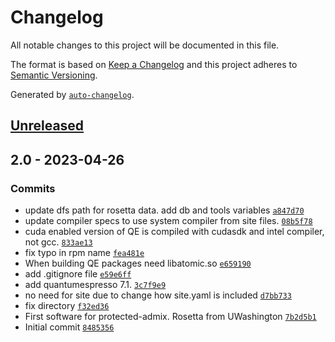 <!-- auto-changelog-above -->
# Changelog

All notable changes to this project will be documented in this file.

The format is based on [Keep a Changelog](https://keepachangelog.com/en/1.0.0/)
and this project adheres to [Semantic Versioning](https://semver.org/spec/v2.0.0.html).

Generated by [`auto-changelog`](https://github.com/CookPete/auto-changelog).

## [Unreleased](https://github.com/RCIC-UCI-Public/protected-admix/compare/2.0...HEAD)

## 2.0 - 2023-04-26

### Commits

- update dfs path for rosetta data. add db and tools variables [`a847d70`](https://github.com/RCIC-UCI-Public/protected-admix/commit/a847d70673fa83e474f76158e54100365842d0b1)
- update compiler specs to use system compiler from site files. [`08b5f78`](https://github.com/RCIC-UCI-Public/protected-admix/commit/08b5f78d3c248f548945e63423da42ee9b132324)
- cuda enabled version of QE is compiled with cudasdk and intel compiler, not gcc. [`833ae13`](https://github.com/RCIC-UCI-Public/protected-admix/commit/833ae13ada8949cc359d579f6ab27c7a2a803396)
- fix typo in rpm name [`fea481e`](https://github.com/RCIC-UCI-Public/protected-admix/commit/fea481ec90c37d7c72bce86aa64d6cec2a0da392)
- When building QE packages need libatomic.so [`e659190`](https://github.com/RCIC-UCI-Public/protected-admix/commit/e6591909733074df9ea883a83180ec801e1e2498)
- add .gitignore file [`e59e6ff`](https://github.com/RCIC-UCI-Public/protected-admix/commit/e59e6ff9b1e2841c3e7782073028703d1e2f8ca6)
- add quantumespresso 7.1. [`3c7f9e9`](https://github.com/RCIC-UCI-Public/protected-admix/commit/3c7f9e943b69173c74c1d85b85d50b4b986faba3)
- no need for site due to change how site.yaml is included [`d7bb733`](https://github.com/RCIC-UCI-Public/protected-admix/commit/d7bb733022b24d38589a11b688a2a950e950dcab)
- fix directory [`f32ed36`](https://github.com/RCIC-UCI-Public/protected-admix/commit/f32ed3666523535305e97d6738c0f5c8a4971571)
- First software for protected-admix. Rosetta from UWashington [`7b2d5b1`](https://github.com/RCIC-UCI-Public/protected-admix/commit/7b2d5b1722b7fada38fb3575a13346333bb211cb)
- Initial commit [`8485356`](https://github.com/RCIC-UCI-Public/protected-admix/commit/8485356d59acc861263c9d0aba71feb883ce725e)
